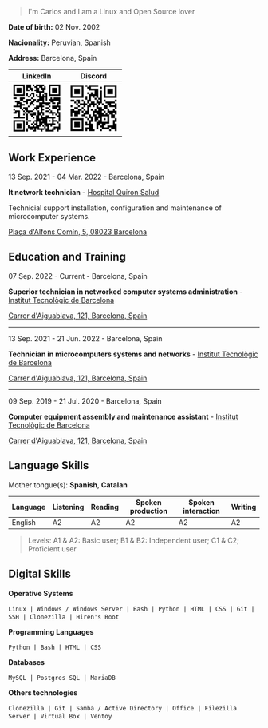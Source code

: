> I'm Carlos and I am a Linux and Open Source lover

**Date of birth:** 02 Nov. 2002

**Nacionality:** Peruvian, Spanish

**Address:** Barcelona, Spain

|LinkedIn|Discord|
|---|---|
|<img src="img/linkedin.png" alt="Linkedin" width="100">|<img src="img/discord.png" alt="Discord" width="100">|

## Work Experience

13 Sep. 2021 - 04 Mar. 2022 - Barcelona, Spain

**It network technician** - [Hospital Quiron Salud](https://www.quironsalud.es/hospital-barcelona)

Technicial support installation, configuration and maintenance of microcomputer systems.

[Plaça d'Alfons Comín, 5, 08023 Barcelona](https://goo.gl/maps/ad9xntYLd9Kv56on8)

## Education and Training

07 Sep. 2022 - Current - Barcelona, Spain

**Superior technician in networked computer systems administration** - [Institut Tecnològic de Barcelona](https://www.itb.cat/)

[Carrer d'Aiguablava, 121, Barcelona, Spain](https://g.page/itecbcn?share)

___

13 Sep. 2021 - 21 Jun. 2022 - Barcelona, Spain

**Technician in microcomputers systems and networks** - [Institut Tecnològic de Barcelona](https://www.itb.cat/)

[Carrer d'Aiguablava, 121, Barcelona, Spain](https://g.page/itecbcn?share)

___

09 Sep. 2019 - 21 Jul. 2020 - Barcelona, Spain

**Computer equipment assembly and maintenance assistant** - [Institut Tecnològic de Barcelona](https://www.itb.cat/)

[Carrer d'Aiguablava, 121, Barcelona, Spain](https://g.page/itecbcn?share)

## Language Skills

Mother tongue(s): **Spanish**, **Catalan**

| Language | Listening | Reading | Spoken production | Spoken interaction | Writing |
| --- | --- | --- | --- | --- | --- |
| English | A2 | A2 | A2 | A2 | A2 |

> Levels: A1 & A2: Basic user; B1 & B2: Independent user; C1 & C2; Proficient user

## Digital Skills

**Operative Systems**

~~~
Linux | Windows / Windows Server | Bash | Python | HTML | CSS | Git | SSH | Clonezilla | Hiren's Boot
~~~

**Programming Languages**

~~~
Python | Bash | HTML | CSS
~~~

**Databases**

~~~
MySQL | Postgres SQL | MariaDB
~~~

**Others technologies**

~~~
Clonezilla | Git | Samba / Active Directory | Office | Filezilla Server | Virtual Box | Ventoy
~~~